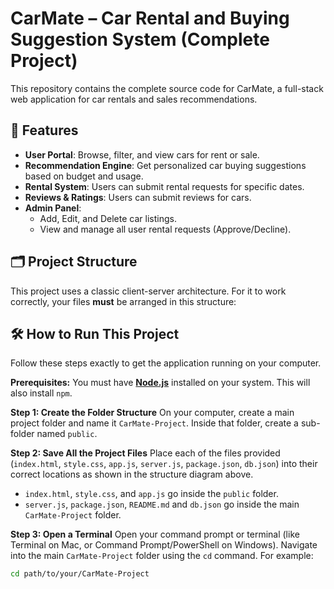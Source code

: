 # CarMate – Car Rental and Buying Suggestion System (Complete Project)

This repository contains the complete source code for CarMate, a full-stack web application for car rentals and sales recommendations.

## 🚀 Features

* **User Portal**: Browse, filter, and view cars for rent or sale.
* **Recommendation Engine**: Get personalized car buying suggestions based on budget and usage.
* **Rental System**: Users can submit rental requests for specific dates.
* **Reviews & Ratings**: Users can submit reviews for cars.
* **Admin Panel**:
    * Add, Edit, and Delete car listings.
    * View and manage all user rental requests (Approve/Decline).

## 🗂️ Project Structure

This project uses a classic client-server architecture. For it to work correctly, your files **must** be arranged in this structure:



## 🛠️ How to Run This Project

Follow these steps exactly to get the application running on your computer.

**Prerequisites:** You must have **[Node.js](https://nodejs.org/)** installed on your system. This will also install `npm`.

**Step 1: Create the Folder Structure**
On your computer, create a main project folder and name it `CarMate-Project`. Inside that folder, create a sub-folder named `public`.

**Step 2: Save All the Project Files**
Place each of the files provided (`index.html`, `style.css`, `app.js`, `server.js`, `package.json`, `db.json`) into their correct locations as shown in the structure diagram above.
* `index.html`, `style.css`, and `app.js` go inside the `public` folder.
* `server.js`, `package.json`, `README.md` and `db.json` go inside the main `CarMate-Project` folder.

**Step 3: Open a Terminal**
Open your command prompt or terminal (like Terminal on Mac, or Command Prompt/PowerShell on Windows). Navigate into the main `CarMate-Project` folder using the `cd` command. For example:
```bash
cd path/to/your/CarMate-Project